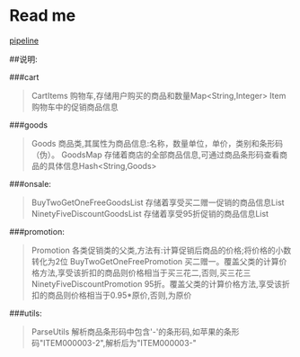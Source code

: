 # Read me

[pipeline](http://52.77.255.254:8080/ "Jenkins Pipeline")

##说明:

###cart
   >CartItems   购物车,存储用户购买的商品和数量Map<String,Integer>
   >Item        购物车中的促销商品信息

###goods
   >Goods      商品类,其属性为商品信息:名称，数量单位，单价，类别和条形码（伪）。
   >GoodsMap   存储着商店的全部商品信息,可通过商品条形码查看商品的具体信息Hash<String,Goods>

###onsale:
   >BuyTwoGetOneFreeGoodsList    存储着享受买二赠一促销的商品信息List<String>
   >NinetyFiveDiscountGoodsList  存储着享受95折促销的商品信息List<String>

###promotion:
   >Promotion                    各类促销类的父类,方法有:计算促销后商品的价格;将价格的小数转化为2位
   >BuyTwoGetOneFreePromotion    买二赠一。覆盖父类的计算价格方法,享受该折扣的商品则价格相当于买三花二,否则,买三花三
   >NinetyFiveDiscountPromotion  95折。覆盖父类的计算价格方法,享受该折扣的商品则价格相当于0.95*原价,否则,为原价

###utils:
   >ParseUtils      解析商品条形码中包含'-'的条形码,如苹果的条形码"ITEM000003-2",解析后为"ITEM000003-"



